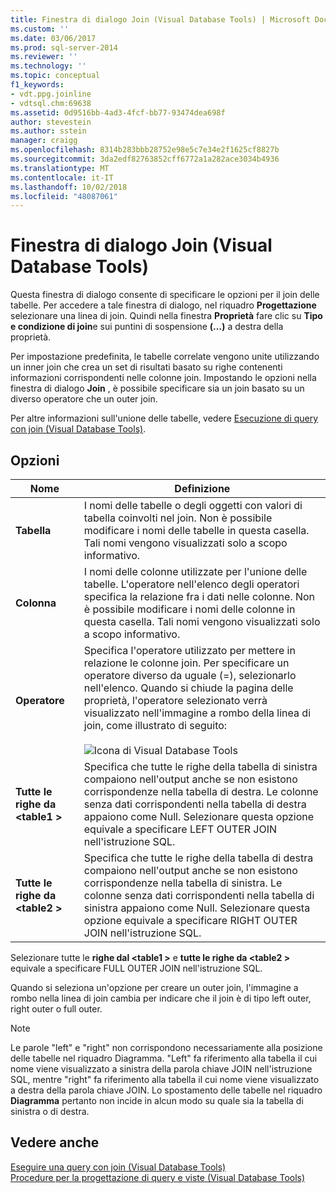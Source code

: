 ```yaml
---
title: Finestra di dialogo Join (Visual Database Tools) | Microsoft Docs
ms.custom: ''
ms.date: 03/06/2017
ms.prod: sql-server-2014
ms.reviewer: ''
ms.technology: ''
ms.topic: conceptual
f1_keywords:
- vdt.ppg.joinline
- vdtsql.chm:69638
ms.assetid: 0d9516bb-4ad3-4fcf-bb77-93474dea698f
author: stevestein
ms.author: sstein
manager: craigg
ms.openlocfilehash: 8314b283bbb28752e98e5c7e34e2f1625cf8827b
ms.sourcegitcommit: 3da2edf82763852cff6772a1a282ace3034b4936
ms.translationtype: MT
ms.contentlocale: it-IT
ms.lasthandoff: 10/02/2018
ms.locfileid: "48087061"
---
```

# <a name="join-dialog-box-visual-database-tools"></a>Finestra di dialogo Join (Visual Database Tools)
  Questa finestra di dialogo consente di specificare le opzioni per il join delle tabelle. Per accedere a tale finestra di dialogo, nel riquadro **Progettazione** selezionare una linea di join. Quindi nella finestra **Proprietà** fare clic su **Tipo e condizione di join**e sui puntini di sospensione **(…)** a destra della proprietà.  
  
 Per impostazione predefinita, le tabelle correlate vengono unite utilizzando un inner join che crea un set di risultati basato su righe contenenti informazioni corrispondenti nelle colonne join. Impostando le opzioni nella finestra di dialogo **Join** , è possibile specificare sia un join basato su un diverso operatore che un outer join.  
  
 Per altre informazioni sull'unione delle tabelle, vedere [Esecuzione di query con join &#40;Visual Database Tools&#41;](visual-database-tools.md).  
  
## <a name="options"></a>Opzioni  
  
|**Nome**|**Definizione**|  
|--------------|--------------------|  
|**Tabella**|I nomi delle tabelle o degli oggetti con valori di tabella coinvolti nel join. Non è possibile modificare i nomi delle tabelle in questa casella. Tali nomi vengono visualizzati solo a scopo informativo.|  
|**Colonna**|I nomi delle colonne utilizzate per l'unione delle tabelle. L'operatore nell'elenco degli operatori specifica la relazione fra i dati nelle colonne. Non è possibile modificare i nomi delle colonne in questa casella. Tali nomi vengono visualizzati solo a scopo informativo.|  
|**Operatore**|Specifica l'operatore utilizzato per mettere in relazione le colonne join. Per specificare un operatore diverso da uguale (=), selezionarlo nell'elenco. Quando si chiude la pagina delle proprietà, l'operatore selezionato verrà visualizzato nell'immagine a rombo della linea di join, come illustrato di seguito:<br /><br /> ![Icona di Visual Database Tools](../../database-engine/media//dv3wbii.gif "Icona di Visual Database Tools")|  
|**Tutte le righe da \<table1 >**|Specifica che tutte le righe della tabella di sinistra compaiono nell'output anche se non esistono corrispondenze nella tabella di destra. Le colonne senza dati corrispondenti nella tabella di destra appaiono come Null. Selezionare questa opzione equivale a specificare LEFT OUTER JOIN nell'istruzione SQL.|  
|**Tutte le righe da \<table2 >**|Specifica che tutte le righe della tabella di destra compaiono nell'output anche se non esistono corrispondenze nella tabella di sinistra. Le colonne senza dati corrispondenti nella tabella di sinistra appaiono come Null. Selezionare questa opzione equivale a specificare RIGHT OUTER JOIN nell'istruzione SQL.|  
  
 Selezionare tutte le **righe dal \<table1 >** e **tutte le righe da \<table2 >** equivale a specificare FULL OUTER JOIN nell'istruzione SQL.  
  
 Quando si seleziona un'opzione per creare un outer join, l'immagine a rombo nella linea di join cambia per indicare che il join è di tipo left outer, right outer o full outer.  
  
> [!NOTE]  
>  Le parole "left" e "right" non corrispondono necessariamente alla posizione delle tabelle nel riquadro Diagramma. "Left" fa riferimento alla tabella il cui nome viene visualizzato a sinistra della parola chiave JOIN nell'istruzione SQL, mentre "right" fa riferimento alla tabella il cui nome viene visualizzato a destra della parola chiave JOIN. Lo spostamento delle tabelle nel riquadro **Diagramma** pertanto non incide in alcun modo su quale sia la tabella di sinistra o di destra.  
  
## <a name="see-also"></a>Vedere anche  
 [Eseguire una query con join &#40;Visual Database Tools&#41;](visual-database-tools.md)   
 [Procedure per la progettazione di query e viste &#40;Visual Database Tools&#41;](design-queries-and-views-how-to-topics-visual-database-tools.md)  
  
  
